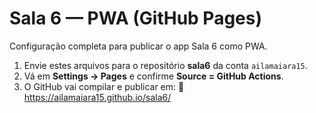 # Sala 6 — PWA (GitHub Pages)

Configuração completa para publicar o app Sala 6 como PWA.

1. Envie estes arquivos para o repositório **sala6** da conta `ailamaiara15`.
2. Vá em **Settings → Pages** e confirme **Source = GitHub Actions**.
3. O GitHub vai compilar e publicar em:
   🔗 https://ailamaiara15.github.io/sala6/
